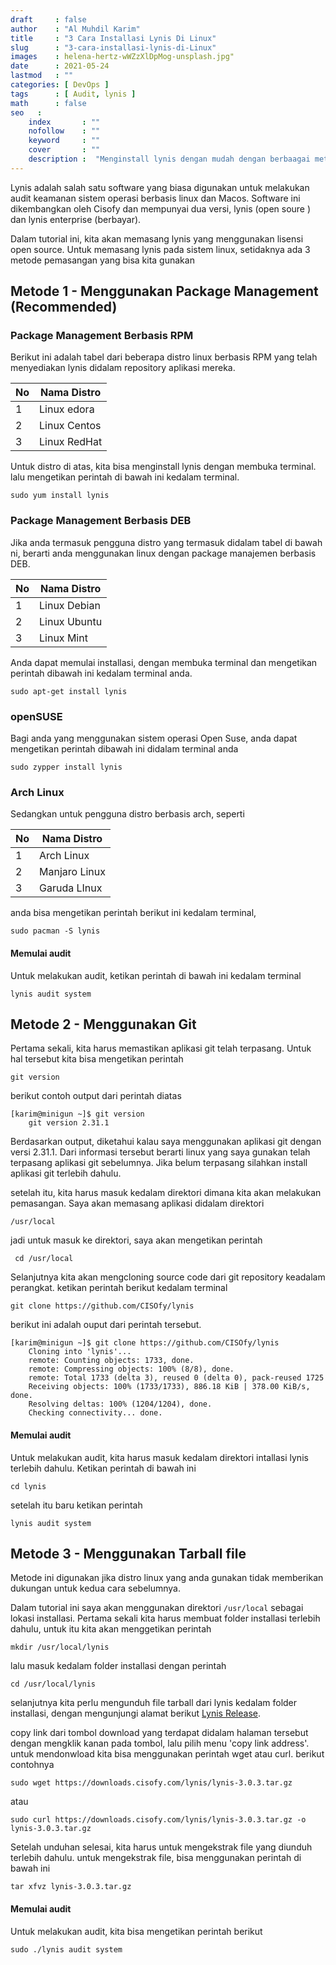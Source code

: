 ```yaml
---
draft     : false
author    : "Al Muhdil Karim"
title     : "3 Cara Installasi Lynis Di Linux"
slug      : "3-cara-installasi-lynis-di-Linux"
images    : helena-hertz-wWZzXlDpMog-unsplash.jpg"
date      : 2021-05-24
lastmod   : ""
categories: [ DevOps ]
tags      : [ Audit, lynis ]
math      : false
seo   :
    index       : ""
    nofollow    : ""
    keyword     : ""
    cover       : ""
    description :  "Menginstall lynis dengan mudah dengan berbaagai metode dan untuk berbagai distro linux "
---
```


Lynis adalah salah satu software yang biasa digunakan untuk melakukan audit keamanan
sistem operasi berbasis linux dan Macos. Software ini dikembangkan oleh Cisofy dan mempunyai 
dua versi, lynis (open soure ) dan lynis enterprise (berbayar). 

Dalam tutorial ini, kita akan memasang lynis yang menggunakan lisensi open source. 
Untuk memasang lynis pada sistem linux, setidaknya ada 3 metode pemasangan yang bisa kita gunakan

## Metode 1 - Menggunakan Package Management (Recommended)

### Package Management Berbasis RPM

Berikut ini adalah tabel dari beberapa distro linux berbasis RPM yang telah menyediakan lynis didalam
repository aplikasi mereka.

| No  | Nama Distro  |
| --- | ------------ |
| 1   | Linux edora  |
| 2   | Linux Centos |
| 3   | Linux RedHat |

Untuk distro di atas, kita bisa menginstall lynis dengan membuka terminal.
lalu mengetikan perintah di bawah ini kedalam terminal.

```shell
sudo yum install lynis
```

### Package Management Berbasis DEB

Jika anda termasuk pengguna distro yang termasuk didalam tabel di bawah ni, 
berarti anda menggunakan linux dengan package manajemen berbasis DEB.

| No  | Nama Distro  |
| --- | ------------ |
| 1   | Linux Debian |
| 2   | Linux Ubuntu |
| 3   | Linux Mint   |

Anda dapat memulai installasi, dengan membuka terminal dan mengetikan perintah
dibawah ini kedalam terminal anda.

```shell
sudo apt-get install lynis
```

### openSUSE

Bagi anda yang menggunakan sistem operasi Open Suse, 
anda dapat mengetikan perintah dibawah ini didalam terminal anda

```shell
sudo zypper install lynis
```

### Arch Linux

Sedangkan untuk pengguna distro berbasis arch, seperti

| No  | Nama Distro   |
| --- | ------------- |
| 1   | Arch Linux    |
| 2   | Manjaro Linux |
| 3   | Garuda LInux  |

anda bisa mengetikan perintah berikut ini kedalam terminal,

```shell
sudo pacman -S lynis
```

#### Memulai audit

Untuk melakukan audit, ketikan perintah di bawah ini kedalam terminal

```shell
lynis audit system
```

## Metode 2 - Menggunakan Git

Pertama sekali, kita harus memastikan aplikasi git telah terpasang. 
Untuk hal tersebut kita bisa mengetikan perintah

```shell
git version
```

berikut contoh output dari perintah diatas

```shell
[karim@minigun ~]$ git version
    git version 2.31.1
```

Berdasarkan output, diketahui kalau saya menggunakan aplikasi git
dengan versi 2.31.1. Dari informasi tersebut berarti linux yang saya
gunakan telah terpasang aplikasi git sebelumnya. Jika belum terpasang
silahkan install aplikasi git terlebih dahulu.

setelah itu, kita harus masuk kedalam direktori dimana kita akan 
melakukan pemasangan. Saya akan memasang aplikasi didalam direktori

```shell
/usr/local
```

 jadi untuk masuk ke direktori, saya akan mengetikan perintah

```shell
 cd /usr/local
```

Selanjutnya kita akan mengcloning source code dari git repository 
keadalam perangkat. ketikan perintah berikut kedalam terminal

```shell
git clone https://github.com/CISOfy/lynis
```

berikut ini adalah ouput dari perintah tersebut.

```shell
[karim@minigun ~]$ git clone https://github.com/CISOfy/lynis
    Cloning into 'lynis'...
    remote: Counting objects: 1733, done.
    remote: Compressing objects: 100% (8/8), done.
    remote: Total 1733 (delta 3), reused 0 (delta 0), pack-reused 1725
    Receiving objects: 100% (1733/1733), 886.18 KiB | 378.00 KiB/s, done.
    Resolving deltas: 100% (1204/1204), done.
    Checking connectivity... done.
```

#### Memulai audit

Untuk melakukan audit, kita harus masuk kedalam direktori 
intallasi lynis terlebih dahulu. Ketikan perintah di bawah ini 

```shell
cd lynis
```

setelah itu baru ketikan perintah

```shell
lynis audit system
```

## Metode 3 - Menggunakan Tarball file

Metode ini digunakan jika distro linux yang anda gunakan tidak 
memberikan dukungan untuk kedua cara sebelumnya. 

Dalam tutorial ini saya akan menggunakan direktori `/usr/local` sebagai lokasi installasi.
Pertama sekali kita harus membuat folder installasi terlebih dahulu, untuk itu kita akan menggetikan perintah

```shell
mkdir /usr/local/lynis
```

lalu masuk kedalam folder installasi dengan perintah

```shell
cd /usr/local/lynis
```

selanjutnya kita perlu mengunduh file tarball dari lynis kedalam folder installasi,
dengan mengunjungi alamat berikut [Lynis Release](https://cisofy.com/downloads/lynis/). 

copy link dari tombol download yang terdapat didalam halaman tersebut dengan mengklik kanan pada tombol, lalu pilih menu 'copy link address'.
untuk mendonwload kita bisa menggunakan perintah wget atau curl. berikut contohnya

```shell
sudo wget https://downloads.cisofy.com/lynis/lynis-3.0.3.tar.gz
```

atau

``` shell
sudo curl https://downloads.cisofy.com/lynis/lynis-3.0.3.tar.gz -o lynis-3.0.3.tar.gz
```

Setelah unduhan selesai, kita harus untuk mengekstrak file yang diunduh terlebih dahulu. 
untuk mengekstrak file, bisa menggunakan perintah di bawah ini

```shell
tar xfvz lynis-3.0.3.tar.gz
```

#### Memulai audit

Untuk melakukan audit, kita bisa mengetikan perintah berikut

```shell
sudo ./lynis audit system
```
